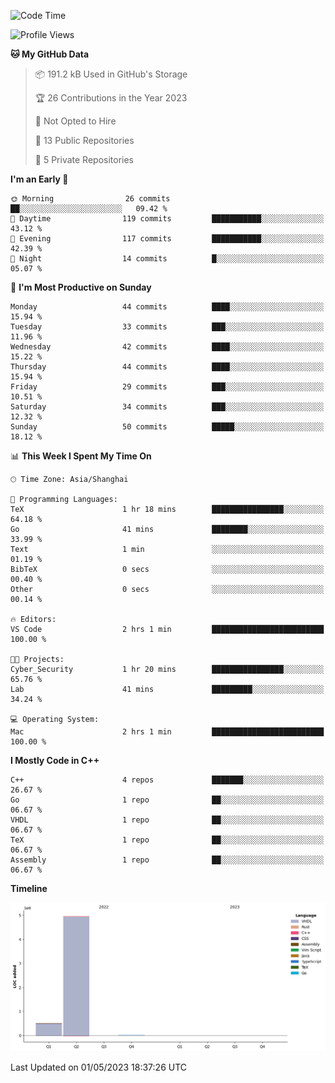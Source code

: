 <!--START_SECTION:waka-->
![Code Time](http://img.shields.io/badge/Code%20Time-28%20hrs%2024%20mins-blue)

![Profile Views](http://img.shields.io/badge/Profile%20Views-10-blue)

**🐱 My GitHub Data** 

> 📦 191.2 kB Used in GitHub's Storage 
 > 
> 🏆 26 Contributions in the Year 2023
 > 
> 🚫 Not Opted to Hire
 > 
> 📜 13 Public Repositories 
 > 
> 🔑 5 Private Repositories 
 > 
**I'm an Early 🐤** 

```text
🌞 Morning                26 commits          ██░░░░░░░░░░░░░░░░░░░░░░░   09.42 % 
🌆 Daytime                119 commits         ███████████░░░░░░░░░░░░░░   43.12 % 
🌃 Evening                117 commits         ███████████░░░░░░░░░░░░░░   42.39 % 
🌙 Night                  14 commits          █░░░░░░░░░░░░░░░░░░░░░░░░   05.07 % 
```
📅 **I'm Most Productive on Sunday** 

```text
Monday                   44 commits          ████░░░░░░░░░░░░░░░░░░░░░   15.94 % 
Tuesday                  33 commits          ███░░░░░░░░░░░░░░░░░░░░░░   11.96 % 
Wednesday                42 commits          ████░░░░░░░░░░░░░░░░░░░░░   15.22 % 
Thursday                 44 commits          ████░░░░░░░░░░░░░░░░░░░░░   15.94 % 
Friday                   29 commits          ███░░░░░░░░░░░░░░░░░░░░░░   10.51 % 
Saturday                 34 commits          ███░░░░░░░░░░░░░░░░░░░░░░   12.32 % 
Sunday                   50 commits          █████░░░░░░░░░░░░░░░░░░░░   18.12 % 
```


📊 **This Week I Spent My Time On** 

```text
🕑︎ Time Zone: Asia/Shanghai

💬 Programming Languages: 
TeX                      1 hr 18 mins        ████████████████░░░░░░░░░   64.18 % 
Go                       41 mins             ████████░░░░░░░░░░░░░░░░░   33.99 % 
Text                     1 min               ░░░░░░░░░░░░░░░░░░░░░░░░░   01.19 % 
BibTeX                   0 secs              ░░░░░░░░░░░░░░░░░░░░░░░░░   00.40 % 
Other                    0 secs              ░░░░░░░░░░░░░░░░░░░░░░░░░   00.14 % 

🔥 Editors: 
VS Code                  2 hrs 1 min         █████████████████████████   100.00 % 

🐱‍💻 Projects: 
Cyber_Security           1 hr 20 mins        ████████████████░░░░░░░░░   65.76 % 
Lab                      41 mins             █████████░░░░░░░░░░░░░░░░   34.24 % 

💻 Operating System: 
Mac                      2 hrs 1 min         █████████████████████████   100.00 % 
```

**I Mostly Code in C++** 

```text
C++                      4 repos             ███████░░░░░░░░░░░░░░░░░░   26.67 % 
Go                       1 repo              ██░░░░░░░░░░░░░░░░░░░░░░░   06.67 % 
VHDL                     1 repo              ██░░░░░░░░░░░░░░░░░░░░░░░   06.67 % 
TeX                      1 repo              ██░░░░░░░░░░░░░░░░░░░░░░░   06.67 % 
Assembly                 1 repo              ██░░░░░░░░░░░░░░░░░░░░░░░   06.67 % 
```



**Timeline**

![Lines of Code chart](https://raw.githubusercontent.com/xkz0777/xkz0777/master/assets/bar_graph.png)


 Last Updated on 01/05/2023 18:37:26 UTC
<!--END_SECTION:waka-->
